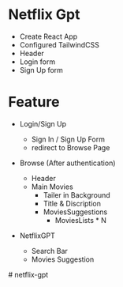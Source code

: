   # Netflix Gpt

  - Create React App
  - Configured TailwindCSS
  -  Header
  - Login form
  - Sign Up form



  # Feature 
  - Login/Sign Up
      - Sign In / Sign Up Form
      - redirect to Browse Page
  - Browse  (After authentication)
      - Header
      - Main Movies
           - Tailer in Background
           - Title & Discription
           - MoviesSuggestions
                - MoviesLists * N

 - NetflixGPT
     - Search Bar 
     - Movies Suggestion               

 
#   n e t f l i x - g p t 
 
 